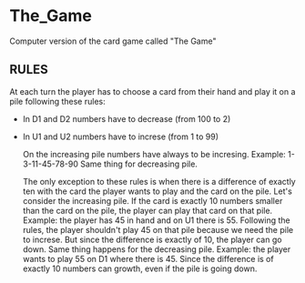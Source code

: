 # The_Game
Computer version of the card game called "The Game" 

## RULES
At each turn the player has to choose a card from their hand and play it on a pile following these rules:
- In D1 and D2 numbers have to decrease (from 100 to 2)
- In U1 and U2 numbers have to increse (from 1 to 99)

  On the increasing pile numbers have always to be incresing. Example: 1-3-11-45-78-90
  Same thing for decreasing pile.

  The only exception to these rules is when there is a difference of exactly ten with the card the player wants to play and the card on the pile.
  Let's consider the increasing pile. If the card is exactly 10 numbers smaller than the card on the pile, the player can play that card on that pile.
  Example: the player has 45 in hand and on U1 there is 55. Following the rules, the player shouldn't play 45 on that pile because we need the pile to increse. But since the difference is exactly of 10, the player can go down.
  Same thing happens for the decreasing pile.
  Example: the player wants to play 55 on D1 where there is 45. Since the difference is of exactly 10 numbers can growth, even if the pile is going down.
